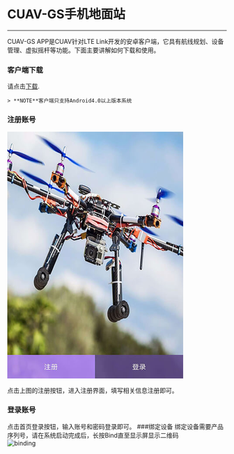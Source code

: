 # CUAV-GS手机地面站

---

CUAV-GS APP是CUAV针对LTE Link开发的安卓客户端，它具有航线规划、设备管理、虚拟摇杆等功能。下面主要讲解如何下载和使用。

### 客户端下载

请点击[下载](http://fw.cuav.net/apk/CUAV_GS.apk).

```
> **NOTE**客户端只支持Android4.0以上版本系统
```

### 注册账号

![GS](../assets/cuav_gs/gs.jpg)

点击上图的注册按钮，进入注册界面，填写相关信息注册即可。
### 登录账号
点击首页登录按钮，输入账号和密码登录即可。
###绑定设备
绑定设备需要产品序列号，请在系统启动完成后，长按Bind直至显示屏显示二维码  
![binding](../../assets/binding/lte_binding.jpg)







